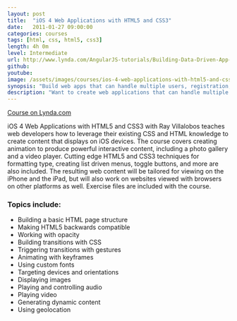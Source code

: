 ```yaml
---
layout: post
title:  "iOS 4 Web Applications with HTML5 and CSS3"
date:   2011-01-27 09:00:00
categories: courses
tags: [html, css, html5, css3]
length: 4h 0m
level: Intermediate
url: http://www.lynda.com/AngularJS-tutorials/Building-Data-Driven-App-AngularJS/174237-2.html
github: 
youtube: 
image: /assets/images/courses/ios-4-web-applications-with-html5-and-css3_thumb.jpg
synopsis: "Build web apps that can handle multiple users, registration, and real-time data, with AngularJS."
description: "Want to create web applications that can handle multiple users, registration, and real-time data? With these AngularJS tutorials, you'll be quickly building apps with advanced features like these. Ray Villalobos starts the course with a Git, Node.js, and GitHub setup that will get you off on the right foot. Next, learn how to create your first controller, connect a Firebase database, and read, push, and delete data from that database. Ray then shows you how to set up user registration with Firebase's simpleLogin service, so you can log users in and out and pass registration data back and forth from the app. With a few finishing touches, like custom directives, your Angular app will be ready to publish."
---
```



[Course on Lynda.com](http://www.lynda.com/HTML-5-tutorials/ios-4-web-applications-with-html5-and-css3/69792-2.html)

iOS 4 Web Applications with HTML5 and CSS3 with Ray Villalobos teaches web developers how to leverage their existing CSS and HTML knowledge to create content that displays on iOS devices. The course covers creating animation to produce powerful interactive content, including a photo gallery and a video player. Cutting edge HTML5 and CSS3 techniques for formatting type, creating list driven menus, toggle buttons, and more are also included. The resulting web content will be tailored for viewing on the iPhone and the iPad, but will also work on websites viewed with browsers on other platforms as well. Exercise files are included with the course.

### Topics include:

- Building a basic HTML page structure
- Making HTML5 backwards compatible
- Working with opacity
- Building transitions with CSS
- Triggering transitions with gestures
- Animating with keyframes
- Using custom fonts
- Targeting devices and orientations
- Displaying images
- Playing and controlling audio
- Playing video
- Generating dynamic content
- Using geolocation